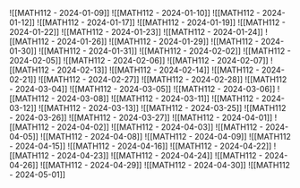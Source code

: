 ![[MATH112 - 2024-01-09]]
![[MATH112 - 2024-01-10]]
![[MATH112 - 2024-01-12]]
![[MATH112 - 2024-01-17]]
![[MATH112 - 2024-01-19]]
![[MATH112 - 2024-01-22]]
![[MATH112 - 2024-01-23]]
![[MATH112 - 2024-01-24]]
![[MATH112 - 2024-01-26]]
![[MATH112 - 2024-01-29]]
![[MATH112 - 2024-01-30]]
![[MATH112 - 2024-01-31]]
![[MATH112 - 2024-02-02]]
![[MATH112 - 2024-02-05]]
![[MATH112 - 2024-02-06]]
![[MATH112 - 2024-02-07]]
![[MATH112 - 2024-02-13]]
![[MATH112 - 2024-02-14]]
![[MATH112 - 2024-02-21]]
![[MATH112 - 2024-02-27]]
![[MATH112 - 2024-02-28]]
![[MATH112 - 2024-03-04]]
![[MATH112 - 2024-03-05]]
![[MATH112 - 2024-03-06]]
![[MATH112 - 2024-03-08]]
![[MATH112 - 2024-03-11]]
![[MATH112 - 2024-03-12]]
![[MATH112 - 2024-03-13]]
![[MATH112 - 2024-03-25]]
![[MATH112 - 2024-03-26]]
![[MATH112 - 2024-03-27]]
![[MATH112 - 2024-04-01]]
![[MATH112 - 2024-04-02]]
![[MATH112 - 2024-04-03]]
![[MATH112 - 2024-04-05]]
![[MATH112 - 2024-04-08]]
![[MATH112 - 2024-04-09]]
![[MATH112 - 2024-04-15]]
![[MATH112 - 2024-04-16]]
![[MATH112 - 2024-04-22]]
![[MATH112 - 2024-04-23]]
![[MATH112 - 2024-04-24]]
![[MATH112 - 2024-04-26]]
![[MATH112 - 2024-04-29]]
![[MATH112 - 2024-04-30]]
![[MATH112 - 2024-05-01]]


